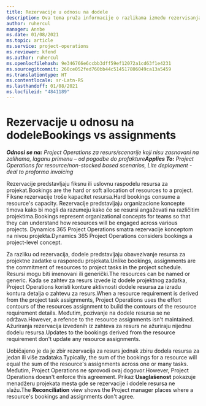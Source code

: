 ```yaml
---
title: Rezervacije u odnosu na dodele
description: Ova tema pruža informacije o razlikama između rezervisanja resursa i dodeljivanja resursa.
author: ruhercul
manager: Annbe
ms.date: 01/08/2021
ms.topic: article
ms.service: project-operations
ms.reviewer: kfend
ms.author: ruhercul
ms.openlocfilehash: 9e346766e6ccbb3dff59ef12072a1cd63f1e4231
ms.sourcegitcommit: 260ce052fed760bb44c514517806049ca13a5459
ms.translationtype: HT
ms.contentlocale: sr-Latn-RS
ms.lasthandoff: 01/08/2021
ms.locfileid: "4841189"
---
```

# <a name="bookings-vs-assignments"></a><span data-ttu-id="66c27-103">Rezervacije u odnosu na dodele</span><span class="sxs-lookup"><span data-stu-id="66c27-103">Bookings vs assignments</span></span>

<span data-ttu-id="66c27-104">_**Odnosi se na:** Project Operations za resurs/scenarije koji nisu zasnovani na zalihama, laganu primenu – od pogodbe do profakture_</span><span class="sxs-lookup"><span data-stu-id="66c27-104">_**Applies To:** Project Operations for resource/non-stocked based scenarios, Lite deployment - deal to proforma invoicing_</span></span>

<span data-ttu-id="66c27-105">Rezervacije predstavljaju fiksnu ili uslovnu raspodelu resursa za projekat.</span><span class="sxs-lookup"><span data-stu-id="66c27-105">Bookings are the hard or soft allocation of resources to a project.</span></span> <span data-ttu-id="66c27-106">Fiksne rezervacije troše kapacitet resursa.</span><span class="sxs-lookup"><span data-stu-id="66c27-106">Hard bookings consume a resource's capacity.</span></span> <span data-ttu-id="66c27-107">Rezervacije predstavljaju organizacione koncepte timova kako bi mogli da razumeju kako će se resursi angažovati na različitim projektima.</span><span class="sxs-lookup"><span data-stu-id="66c27-107">Bookings represent organizational concepts for teams so that they can understand how resources will be engaged across various projects.</span></span> <span data-ttu-id="66c27-108">Dynamics 365 Project Operations smatra rezervacije konceptom na nivou projekta.</span><span class="sxs-lookup"><span data-stu-id="66c27-108">Dynamics 365 Project Operations considers bookings a project-level concept.</span></span> 

<span data-ttu-id="66c27-109">Za razliku od rezervacija, dodele predstavljaju obavezivanje resursa za projektne zadatke u rasporedu projekata.</span><span class="sxs-lookup"><span data-stu-id="66c27-109">Unlike bookings, assignments are the commitment of resources to project tasks in the project schedule.</span></span> <span data-ttu-id="66c27-110">Resursi mogu biti imenovani ili generički.</span><span class="sxs-lookup"><span data-stu-id="66c27-110">The resources can be named or generic.</span></span>  <span data-ttu-id="66c27-111">Kada se zahtev za resurs izvede iz dodele projektnog zadatka, Project Operations koristi konture aktivnosti dodele resursa za izradu kontura detalja o zahtevu za resurs.</span><span class="sxs-lookup"><span data-stu-id="66c27-111">When a resource requirement is derived from the project task assignments, Project Operations uses the effort contours of the resources assignment to build the contours of the resource requirement details.</span></span> <span data-ttu-id="66c27-112">Međutim, pozivanje na dodele resursa se ne održava.</span><span class="sxs-lookup"><span data-stu-id="66c27-112">However, a refence to the resource assignments isn't maintained.</span></span> <span data-ttu-id="66c27-113">Ažuriranja rezervacija izvedenih iz zahteva za resurs ne ažuriraju nijednu dodelu resursa.</span><span class="sxs-lookup"><span data-stu-id="66c27-113">Updates to the bookings derived from the resource requirement don't update any resource assignments.</span></span>

<span data-ttu-id="66c27-114">Uobičajeno je da je zbir rezervacija za resurs jednak zbiru dodela resursa za jedan ili više zadataka.</span><span class="sxs-lookup"><span data-stu-id="66c27-114">Typically, the sum of the bookings for a resource will equal the sum of the resource's assignments across one or many tasks.</span></span> <span data-ttu-id="66c27-115">Međutim, Project Operations ne sprovodi ovaj dogovor.</span><span class="sxs-lookup"><span data-stu-id="66c27-115">However, Project Operations doesn't enforce this agreement.</span></span> <span data-ttu-id="66c27-116">Prikaz **Usaglašenost** pokazuje menadžeru projekata mesta gde se rezervacije i dodele resursa ne slažu.</span><span class="sxs-lookup"><span data-stu-id="66c27-116">The **Reconciliation** view shows the Project manager places where a resource's bookings and assignments don't agree.</span></span>


